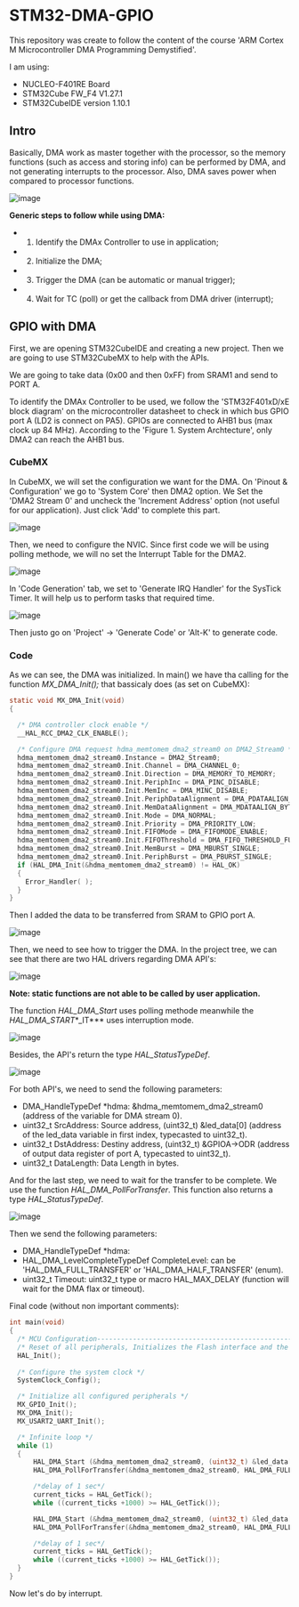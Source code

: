# STM32-DMA-GPIO
This repository was create to follow the content of the course 'ARM Cortex M Microcontroller DMA Programming Demystified'.

I am using:
* NUCLEO-F401RE Board
* STM32Cube FW_F4 V1.27.1
* STM32CubeIDE version 1.10.1

## Intro

Basically, DMA work as master together with the processor, so the memory functions (such as access and storing info) can be performed by DMA, and not generating interrupts to the processor. Also, DMA saves power when compared to processor functions.

![image](https://user-images.githubusercontent.com/58916022/212678646-9b3b67fd-e5ab-492b-86df-bc6e848dfea7.png)

**Generic steps to follow while using DMA:**
* 1. Identify the DMAx Controller to use in application;
* 2. Initialize the DMA;
* 3. Trigger the DMA (can be automatic or manual trigger);
* 4. Wait for TC (poll) or get the callback from DMA driver (interrupt);

## GPIO with DMA

First, we are opening STM32CubeIDE and creating a new project. Then we are going to use STM32CubeMX to help with the APIs.

We are going to take data (0x00 and then 0xFF) from SRAM1 and send to PORT A.

To identify the DMAx Controller to be used, we follow the 'STM32F401xD/xE block diagram' on the microcontroller datasheet to check in which bus GPIO port A (LD2 is connect on PA5). GPIOs are connected to AHB1 bus (max clock up 84 MHz). According to the 'Figure 1. System Archtecture', only DMA2 can reach the AHB1 bus.

### CubeMX

In CubeMX, we will set the configuration we want for the DMA. On 'Pinout & Configuration' we go to 'System Core' then DMA2 option. We Set the 'DMA2 Stream 0' and uncheck the 'Increment Address' option (not useful for our application). Just click 'Add' to complete this part.

![image](https://user-images.githubusercontent.com/58916022/212888806-1053f7ea-f5f1-4e8c-9588-f4963afe96c2.png)

Then, we need to configure the NVIC. Since first code we will be using polling methode, we will no set the Interrupt Table for the DMA2. 

![image](https://user-images.githubusercontent.com/58916022/212906810-2038b83d-df9d-43a8-8fc6-47374005b14a.png)

In 'Code Generation' tab, we set to 'Generate IRQ Handler' for the SysTick Timer. It will help us to perform tasks that required time.

![image](https://user-images.githubusercontent.com/58916022/212910468-fe906f85-347b-48b2-a675-988ca0d4438c.png)

Then justo go on 'Project' -> 'Generate Code' or 'Alt-K' to generate code.

### Code

As we can see, the DMA was initialized. In main() we have tha calling for the function *MX_DMA_Init();* that bassicaly does (as set on CubeMX): 

```c
static void MX_DMA_Init(void)
{

  /* DMA controller clock enable */
  __HAL_RCC_DMA2_CLK_ENABLE();

  /* Configure DMA request hdma_memtomem_dma2_stream0 on DMA2_Stream0 */
  hdma_memtomem_dma2_stream0.Instance = DMA2_Stream0;
  hdma_memtomem_dma2_stream0.Init.Channel = DMA_CHANNEL_0;
  hdma_memtomem_dma2_stream0.Init.Direction = DMA_MEMORY_TO_MEMORY;
  hdma_memtomem_dma2_stream0.Init.PeriphInc = DMA_PINC_DISABLE;
  hdma_memtomem_dma2_stream0.Init.MemInc = DMA_MINC_DISABLE;
  hdma_memtomem_dma2_stream0.Init.PeriphDataAlignment = DMA_PDATAALIGN_BYTE;
  hdma_memtomem_dma2_stream0.Init.MemDataAlignment = DMA_MDATAALIGN_BYTE;
  hdma_memtomem_dma2_stream0.Init.Mode = DMA_NORMAL;
  hdma_memtomem_dma2_stream0.Init.Priority = DMA_PRIORITY_LOW;
  hdma_memtomem_dma2_stream0.Init.FIFOMode = DMA_FIFOMODE_ENABLE;
  hdma_memtomem_dma2_stream0.Init.FIFOThreshold = DMA_FIFO_THRESHOLD_FULL;
  hdma_memtomem_dma2_stream0.Init.MemBurst = DMA_MBURST_SINGLE;
  hdma_memtomem_dma2_stream0.Init.PeriphBurst = DMA_PBURST_SINGLE;
  if (HAL_DMA_Init(&hdma_memtomem_dma2_stream0) != HAL_OK)
  {
    Error_Handler( );
  }
}
```

Then I added the data to be transferred from SRAM to GPIO port A.

![image](https://user-images.githubusercontent.com/58916022/212914272-99a3b64e-3232-4507-af6f-9b951779ea71.png)

Then, we need to see how to trigger the DMA. In the project tree, we can see that there are two HAL drivers regarding DMA API's:

![image](https://user-images.githubusercontent.com/58916022/212914938-e8ca5bd4-9f9c-4383-98da-2c74f22d2177.png)

**Note: static functions are not able to be called by user application.**

The function *HAL_DMA_Start* uses polling methode meanwhile the *HAL_DMA_START**_IT*** uses interruption mode.

![image](https://user-images.githubusercontent.com/58916022/212972136-7a1cd906-0070-4bd5-9081-3c7be5daa30a.png)

Besides, the API's return the type *HAL_StatusTypeDef*. 

![image](https://user-images.githubusercontent.com/58916022/212972759-7ace76e8-3a94-4389-a884-91798fb7f5d1.png)

For both API's, we need to send the following parameters:

* DMA_HandleTypeDef \*hdma: &hdma_memtomem_dma2_stream0 (address of the variable for DMA stream 0).
* uint32_t SrcAddress: Source address, (uint32_t) &led_data[0] (address of the led_data variable in first index, typecasted to uint32_t).
* uint32_t DstAddress: Destiny address, (uint32_t) &GPIOA->ODR (address of output data register of port A, typecasted to uint32_t).
* uint32_t DataLength: Data Length in bytes.

And for the last step, we need to wait for the transfer to be complete. We use the function *HAL_DMA_PollForTransfer*. This function also returns a type *HAL_StatusTypeDef*.

![image](https://user-images.githubusercontent.com/58916022/212982280-327b6433-3772-471f-8ee4-665fee97f936.png)

Then we send the following parameters:

* DMA_HandleTypeDef \*hdma:
* HAL_DMA_LevelCompleteTypeDef CompleteLevel: can be 'HAL_DMA_FULL_TRANSFER' or 'HAL_DMA_HALF_TRANSFER' (enum).
* uint32_t Timeout: uint32_t type or macro HAL_MAX_DELAY (function will wait for the DMA flax or timeout).

Final code (without non important comments):

```c
int main(void)
{
  /* MCU Configuration--------------------------------------------------------*/
  /* Reset of all peripherals, Initializes the Flash interface and the Systick. */
  HAL_Init();
  
  /* Configure the system clock */
  SystemClock_Config();

  /* Initialize all configured peripherals */
  MX_GPIO_Init();
  MX_DMA_Init();
  MX_USART2_UART_Init();

  /* Infinite loop */
  while (1)
  {
	  HAL_DMA_Start (&hdma_memtomem_dma2_stream0, (uint32_t) &led_data[0], (uint32_t) &GPIOA->ODR, 1);
	  HAL_DMA_PollForTransfer(&hdma_memtomem_dma2_stream0, HAL_DMA_FULL_TRANSFER, HAL_MAX_DELAY);

	  /*delay of 1 sec*/
	  current_ticks = HAL_GetTick();
	  while ((current_ticks +1000) >= HAL_GetTick());

	  HAL_DMA_Start (&hdma_memtomem_dma2_stream0, (uint32_t) &led_data[1], (uint32_t) &GPIOA->ODR, 1);
	  HAL_DMA_PollForTransfer(&hdma_memtomem_dma2_stream0, HAL_DMA_FULL_TRANSFER, HAL_MAX_DELAY);

	  /*delay of 1 sec*/
	  current_ticks = HAL_GetTick();
	  while ((current_ticks +1000) >= HAL_GetTick());
  }
}
```

Now let's do by interrupt.
